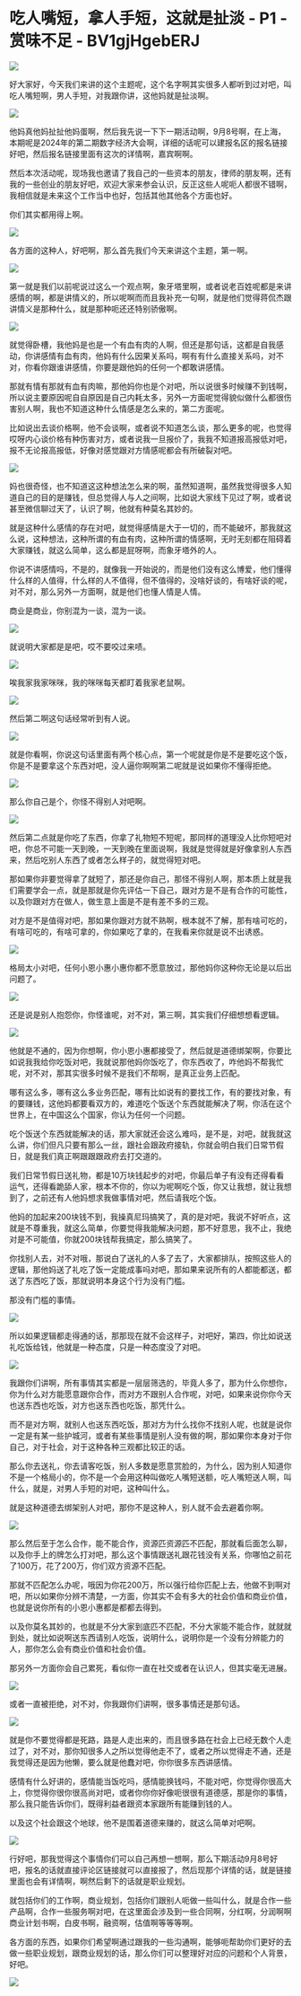 # 吃人嘴短，拿人手短，这就是扯淡 - P1 - 赏味不足 - BV1gjHgebERJ

![](img/9197d560f318d9111d09f0ead091beab_0.png)

好大家好，今天我们来讲的这个主题呢，这个名字啊其实很多人都听到过对吧，叫吃人嘴短啊，男人手短，对我跟你讲，这他妈就是扯淡啊。



![](img/9197d560f318d9111d09f0ead091beab_2.png)

他妈真他妈扯扯他妈蛋啊，然后我先说一下下一期活动啊，9月8号啊，在上海，本期呢是2024年的第二期数字经济大会啊，详细的话呢可以建报名区的报名链接好吧，然后报名链接里面有这次的详情啊，嘉宾啊啊。

然后本次活动呢，现场我也邀请了我自己的一些资本的朋友，律师的朋友啊，还有我的一些创业的朋友好吧，欢迎大家来参会认识，反正这些人呢呃人都很不错啊，我相信就是未来这个工作当中也好，包括其他其他各个方面也好。

你们其实都用得上啊。

![](img/9197d560f318d9111d09f0ead091beab_4.png)

各方面的这种人，好吧啊，那么首先我们今天来讲这个主题，第一啊。

![](img/9197d560f318d9111d09f0ead091beab_6.png)

第一就是我们以前呢说过这么一个观点啊，象牙塔里啊，或者说老百姓呢都是来讲感情的啊，都是讲情义的，所以呢啊而而且我补充一句啊，就是他们觉得蒋侃杰跟讲情义是那种什么，就是那种呃还还特别骄傲啊。



![](img/9197d560f318d9111d09f0ead091beab_8.png)

就觉得卧槽，我他妈是也是一个有血有肉的人啊，但还是那句话，这都是自我感动，你讲感情有血有肉，他妈有什么因果关系吗，啊有有什么直接关系吗，对不对，你看你跟谁讲感情，你要是跟他妈的任何一个都敢讲感情。

那就有情有那就有血有肉嘛，那他妈你也是个对吧，所以说很多时候赚不到钱啊，所以说主要原因呢自自原因是自己内耗太多，另外一方面呢觉得貌似做什么都很伤害别人啊，我也不知道这种什么情感是怎么来的，第二方面呢。

比如说出去谈价格啊，他不会谈啊，或者说不知道怎么谈，那么更多的呢，也觉得哎呀内心谈价格有种伤害对方，或者说我一旦报价了，我我不知道报高报低对吧，报不无论报高报低，好像对感觉跟对方情感呢都会有所破裂对吧。



![](img/9197d560f318d9111d09f0ead091beab_10.png)

妈也很奇怪，也不知道这这种想法怎么来的啊，虽然知道啊，虽然我觉得很多人知道自己的目的是赚钱，但总觉得人与人之间啊，比如说大家线下见过了啊，或者说甚至微信聊过天了，认识了啊，他就有种莫名其妙的。

就是这种什么感情的存在对吧，就觉得感情是大于一切的，而不能破坏，那我就这么说，这种想法，这种所谓的有血有肉，这种所谓的情感啊，无时无刻都在阻碍着大家赚钱，就这么简单，这么都是屁呀啊，而象牙塔外的人。

你说不讲感情吗，不是的，就像我一开始说的，而是他们没有这么博爱，他们懂得什么样的人值得，什么样的人不值得，但不值得的，没啥好谈的，有啥好谈的呢，对不对，那么另外一方面啊，就是他们也懂人情是人情。

商业是商业，你别混为一谈，混为一谈。

![](img/9197d560f318d9111d09f0ead091beab_12.png)

就说明大家都是是吧，哎不要咬过来啧。

![](img/9197d560f318d9111d09f0ead091beab_14.png)

唉我家我家咪咪，我的咪咪每天都盯着我家老鼠啊。

![](img/9197d560f318d9111d09f0ead091beab_16.png)

然后第二啊这句话经常听到有人说。

![](img/9197d560f318d9111d09f0ead091beab_18.png)

就是你看啊，你说这句话里面有两个核心点，第一个呢就是你是不是要吃这个饭，你是不是要拿这个东西对吧，没人逼你啊啊第二呢就是说如果你不懂得拒绝。



![](img/9197d560f318d9111d09f0ead091beab_20.png)

那么你自己是个，你怪不得别人对吧啊。

![](img/9197d560f318d9111d09f0ead091beab_22.png)

然后第二点就是你吃了东西，你拿了礼物短不短呢，那同样的道理没人比你短吧对吧，你总不可能一天到晚，一天到晚在里面说啊，我就是觉得就是好像拿别人东西来，然后吃别人东西了或者怎么样子的，就觉得短对吧。

那如果你非要觉得拿了就短了，那还是你自己，那怪不得别人啊，那本质上就是我们需要学会一点，就是那就是你先评估一下自己，跟对方是不是有合作的可能性，以及你跟对方在做人，做生意上面是不是有差不多的三观。

对方是不是值得对吧，那如果你跟对方就不熟啊，根本就不了解，那有啥可吃的，有啥可吃的，有啥可拿的，你如果吃了拿的，在我看来你就是说不出诱惑。



![](img/9197d560f318d9111d09f0ead091beab_24.png)

格局太小对吧，任何小恩小惠小惠你都不愿意放过，那他妈你这种你无论是以后出问题了。

![](img/9197d560f318d9111d09f0ead091beab_26.png)

还是说是别人抱怨你，你怪谁呢，对不对，第三啊，其实我们仔细想想看逻辑。

![](img/9197d560f318d9111d09f0ead091beab_28.png)

他就是不通的，因为你想啊，你小恩小惠都接受了，然后就是道德绑架啊，你要比如说我我给你吃饭对吧，我就说那他妈你饭吃了，你东西收了，咋他妈不帮我忙呢，对不对，那其实很多时候不是我们不帮啊，是真正业务上匹配。

哪有这么多，哪有这么多业务匹配，哪有比如说有的要找工作，有的要找对象，有的要赚钱，这他妈都要看双方的，难道吃个饭送个东西就能解决了啊，你活在这个世界上，在中国这么个国家，你认为任何一个问题。

吃个饭送个东西就能解决的话，那大家就还会这么难吗，是不是，对吧，就我就这么讲，你们但凡只要有那么一丝，跟社会跟政府接轨，你就会明白我们日常节假日，就是我们真正啊跟跟跟政府去打交道的。

我们日常节假日送礼物，都是10万块钱起步的对吧，你最后单子有没有还得看看运气，还得看跪舔人家，根本不你的，你以为呢啊吃个饭，你又让我想，就让我想到了，之前还有人他妈想求我做事情对吧，然后请我吃个饭。

他妈的加起来200块钱不到，我操真尼玛搞笑了，真的是对吧，我说不好听点，这就是不尊重我，就这么简单，你要觉得我能解决问题，那不好意思，我不止，我绝对是不可能值，你就200块钱帮我搞定，那么搞笑了。

你找别人去，对不对哦，那说白了送礼的人多了去了，大家都排队，按照这些人的逻辑，那他妈送了礼吃了饭一定能成事吗对吧，那如果来说所有的人都能都送，都送了东西吃了饭，那就说明本身这个行为没有门槛。

那没有门槛的事情。

![](img/9197d560f318d9111d09f0ead091beab_30.png)

所以如果逻辑都走得通的话，那那现在就不会这样子，对吧好，第四，你比如说送礼吃饭给钱，他就是一种态度，只是一种态度没了对吧。



![](img/9197d560f318d9111d09f0ead091beab_32.png)

我跟你们讲啊，所有事情其实都是一层层筛选的，毕竟人多了，那为什么你想你，你为什么对方能愿意跟你合作，而对方不跟别人合作呢，对吧，如果来说你你今天也送东西也吃饭，对方也送东西也吃饭，那凭什么。

而不是对方啊，就别人也送东西吃饭，那对方为什么找你不找别人呢，也就是说你一定是有某一些护城河，或者有某些事情是别人没有做的啊，那如果你本身对于你自己，对于社会，对于这种各种三观都比较正的话。

那么你去送礼，你去请客吃饭，别人多数是愿意赏脸的，为什么，因为别人知道你不是一个格局小的，你不是一个会用这种叫做吃人嘴短送额，吃人嘴短送人啊，叫什么，就是，对男人手短的对吧，这种叫什么。

就是这种道德去绑架别人对吧，那你不是这种人，别人就不会去避着你啊。

![](img/9197d560f318d9111d09f0ead091beab_34.png)

那么然后至于怎么合作，能不能合作，资源匹资源匹不匹配，那就看后面怎么聊，以及你手上的牌怎么打对吧，那么这个事情跟送礼跟花钱没有关系，你哪怕之前花了100万，花了200万，你们双方资源不匹配。

那就不匹配怎么办呢，哦因为你花200万，所以强行给你匹配上去，他做不到啊对吧，所以如果你分辨不清楚，一方面，你其实不会有多大的社会价值和商业价值，也就是说你所有的小恩小惠都是都都去得到。

以及你莫名其妙的，也就是不分大家到底匹不匹配，不分大家能不能合作，就就就到处，就比如说啊送东西请别人吃饭，说明什么，说明你是一个没有分辨能力的人，那你怎么会有商业价值和社会价值。

那另外一方面你会自己累死，看似你一直在社交或者在认识人，但其实毫无进展。

![](img/9197d560f318d9111d09f0ead091beab_36.png)

或者一直被拒绝，对不对，你我跟你们讲啊，很多事情还是那句话。

![](img/9197d560f318d9111d09f0ead091beab_38.png)

就是你不要觉得都是死路，路是人走出来的，而且很多路在社会上已经无数个人走过了，对不对，那你知很多人之所以觉得他走不了，或者之所以觉得走不通，还是我觉得还是因为他懒，要么就是他蠢对吧，你你很多东西讲感情。

感情有什么好讲的，感情能当饭吃吗，感情能换钱吗，不能对吧，你觉得你很高大上，你觉得你很你很高尚对吧，或者你你你好像呃很很有道德感，那是你的事情，那么我只能告诉你们，既得利益者跟资本家跟所有能赚到钱的人。

以及这个社会跟这个地球，他不是围着道德来赚的，就这么简单对吧啊。

![](img/9197d560f318d9111d09f0ead091beab_40.png)

行好吧，那我觉得这个事情你们可以自己再想一想啊，那么下期活动9月8号好吧，报名的话就直接评论区链接就可以直接报了，然后现那个详情的话，就是链接里面也会有详情啊，啊然后剩下的话就是职业规划。

就包括你们的工作啊，商业规划，包括你们跟别人呃做一些叫什么，就是合作一些产品啊，合作一些服务啊对吧，在这里面会涉及到一些合同啊，分红啊，分润啊啊商业计划书啊，白皮书啊，融资啊，估值啊等等等啊。

各方面的东西，如果你们希望啊通过跟我的一些沟通啊，能够呃帮助你们更好的去做一些职业规划，跟商业规划的话，那么你们可以整理好对应的问题和个人背景，好吧。



![](img/9197d560f318d9111d09f0ead091beab_42.png)
